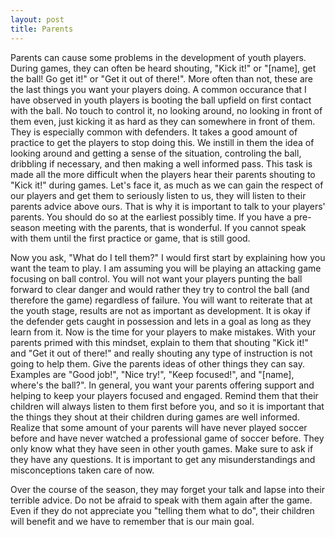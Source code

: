 ```yaml
---
layout: post
title: Parents
---
```


Parents can cause some problems in the development of youth players. During games, they can often be heard shouting, "Kick it!" or "[name], get the ball! Go get it!" or "Get it out of there!". More often than not, these are the last things you want your players doing. A common occurance that I have observed in youth players is booting the ball upfield on first contact with the ball. No touch to control it, no looking around, no looking in front of them even, just kicking it as hard as they can somewhere in front of them. They is especially common with defenders. It takes a good amount of practice to get the players to stop doing this. We instill in them the idea of looking around and getting a sense of the situation, controling the ball, dribbling if necessary, and then making a well informed pass. This task is made all the more difficult when the players hear their parents shouting to "Kick it!" during games. Let's face it, as much as we can gain the respect of our players and get them to seriously listen to us, they will listen to their parents advice above ours. That is why it is important to talk to your players' parents. You should do so at the earliest possibly time. If you have a pre-season meeting with the parents, that is wonderful. If you cannot speak with them until the first practice or game, that is still good.

Now you ask, "What do I tell them?" I would first start by explaining how you want the team to play. I am assuming you will be playing an attacking game focusing on ball control. You will not want your players punting the ball forward to clear danger and would rather they try to control the ball (and therefore the game) regardless of failure. You will want to reiterate that at the youth stage, results are not as important as development. It is okay if the defender gets caught in possession and lets in a goal as long as they learn from it. Now is the time for your players to make mistakes. With your parents primed with this mindset, explain to them that shouting "Kick it!" and "Get it out of there!" and really shouting any type of instruction is not going to help them. Give the parents ideas of other things they can say. Examples are "Good job!", "Nice try!", "Keep focused!", and "[name], where's the ball?". In general, you want your parents offering support and helping to keep your players focused and engaged. Remind them that their children will always listen to them first before you, and so it is important that the things they shout at their children during games are well informed. Realize that some amount of your parents will have never played soccer before and have never watched a professional game of soccer before. They only know what they have seen in other youth games. Make sure to ask if they have any questions. It is important to get any misunderstandings and misconceptions taken care of now.

Over the course of the season, they may forget your talk and lapse into their terrible advice. Do not be afraid to speak with them again after the game. Even if they do not appreciate you "telling them what to do", their children will benefit and we have to remember that is our main goal.
